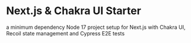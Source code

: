 # Next.js & Chakra UI Starter
a minimum dependency Node 17 project setup for Next.js with Chakra UI, Recoil state management and Cypress E2E tests
